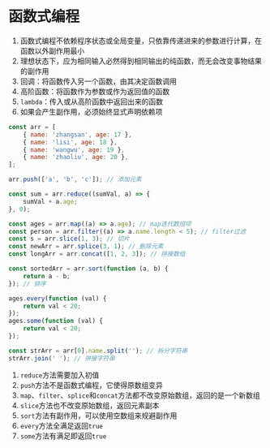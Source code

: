 # 函数式编程

1. 函数式编程不依赖程序状态或全局变量，只依靠传递进来的参数进行计算，在函数以外副作用最小
2. 理想状态下，应为相同输入必然得到相同输出的纯函数，而无会改变事物结果的副作用
3. 回调：将函数传入另一个函数，由其决定函数调用
4. 高阶函数：将函数作为参数或作为返回值的函数
5. `lambda`：传入或从高阶函数中返回出来的函数
6. 如果会产生副作用，必须始终显式声明依赖项

```js
const arr = [
    { name: 'zhangsan', age: 17 },
    { name: 'lisi', age: 18 },
    { name: 'wangwu', age: 19 },
    { name: 'zhaoliu', age: 20 },
];

arr.push(['a', 'b', 'c']); // 添加元素

const sum = arr.reduce((sumVal, a) => {
    sumVal + a.age;
}, 0);

const ages = arr.map((a) => a.age); // map迭代数组项
const person = arr.filter((a) => a.name.length < 5); // filter过滤
const s = arr.slice(1, 3); // 切片
const newArr = arr.splice(3, 1); // 删除元素
const longArr = arr.concat([1, 2, 3]); // 拼接数组

const sortedArr = arr.sort(function (a, b) {
    return a - b;
}); // 排序

ages.every(function (val) {
    return val < 20;
});
ages.some(function (val) {
    return val < 20;
});

const strArr = arr[0].name.split(''); // 拆分字符串
strArr.join(' '); // 拼接字符串
```

1. `reduce`方法需要加入初值
2. `push`方法不是函数式编程，它使得原数组变异
3. `map`、`filter`、`splice`和`concat`方法都不改变原始数组，返回的是一个新数组
4. `slice`方法也不改变原始数组，返回元素副本
5. `sort`方法有副作用，可以使用空数组来规避副作用
6. `every`方法全满足返回`true`
7. `some`方法有满足即返回`true`
